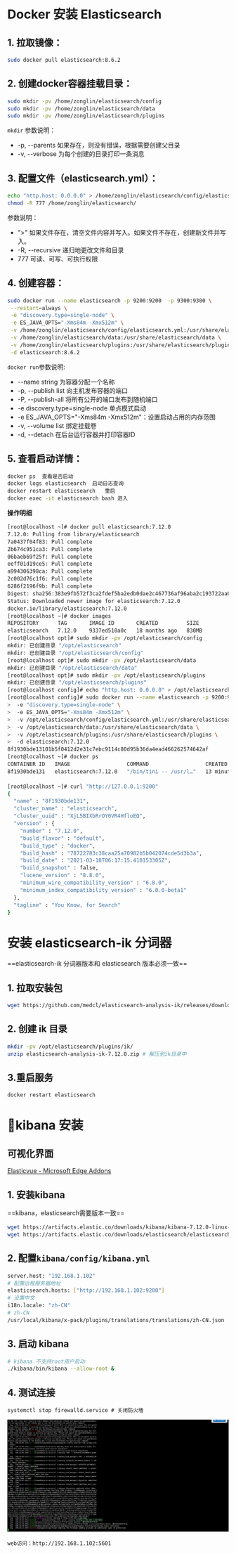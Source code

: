 # Docker 安装 Elasticsearch

## 1. 拉取镜像：

```bash
sudo docker pull elasticsearch:8.6.2
```

## 2. 创建docker容器挂载目录：

```bash
sudo mkdir -pv /home/zonglin/elasticsearch/config
sudo mkdir -pv /home/zonglin/elasticsearch/data
sudo mkdir -pv /home/zonglin/elasticsearch/plugins
```

`mkdir` 参数说明：

- -p, --parents     如果存在，则没有错误，根据需要创建父目录
- -v, --verbose     为每个创建的目录打印一条消息

## 3. 配置文件（elasticsearch.yml）：

```bash
echo "http.host: 0.0.0.0" > /home/zonglin/elasticsearch/config/elasticsearch.yml
chmod -R 777 /home/zonglin/elasticsearch/
```

参数说明：

- ">"                          如果文件存在，清空文件内容并写入。如果文件不存在，创建新文件并写入。
- -R, --recursive        递归地更改文件和目录
- 777                         可读、可写、可执行权限

## 4. 创建容器：

```bash
sudo docker run --name elasticsearch -p 9200:9200  -p 9300:9300 \
 --restart=always \
 -e "discovery.type=single-node" \
 -e ES_JAVA_OPTS="-Xms84m -Xmx512m" \
 -v /home/zonglin/elasticsearch/config/elasticsearch.yml:/usr/share/elasticsearch/config/elasticsearch.yml \
 -v /home/zonglin/elasticsearch/data:/usr/share/elasticsearch/data \
 -v /home/zonglin/elasticsearch/plugins:/usr/share/elasticsearch/plugins \
 -d elasticsearch:8.6.2
```

`docker run`参数说明:

- --name string                    为容器分配一个名称
- -p, --publish list                  向主机发布容器的端口
- -P, --publish-all                    将所有公开的端口发布到随机端口
- -e discovery.type=single-node 单点模式启动
- -e ES_JAVA_OPTS="-Xms84m -Xmx512m"：设置启动占用的内存范围
- -v, --volume list                    绑定挂载卷
- -d, --detach                         在后台运行容器并打印容器ID

## 5. 查看启动详情：

```bash
docker ps  查看是否启动
docker logs elasticsearch  启动日志查询
docker restart elasticsearch   重启
docker exec -it elasticsearch bash 进入
```

**操作明细**

```bash
[root@localhost ~]# docker pull elasticsearch:7.12.0
7.12.0: Pulling from library/elasticsearch
7a0437f04f83: Pull complete 
2b674c951ca3: Pull complete 
06baeb69f25f: Pull complete 
eeff01d19ce5: Pull complete 
a994306398ca: Pull complete 
2c002d76c1f6: Pull complete 
6286f2196f9b: Pull complete 
Digest: sha256:383e9fb572f3ca2fdef5ba2edb0dae2c467736af96aba2c193722aa0c08ca7ec
Status: Downloaded newer image for elasticsearch:7.12.0
docker.io/library/elasticsearch:7.12.0
[root@localhost ~]# docker images
REPOSITORY      TAG       IMAGE ID       CREATED         SIZE
elasticsearch   7.12.0    9337ed510a0c   18 months ago   830MB
[root@localhost opt]# sudo mkdir -pv /opt/elasticsearch/config
mkdir: 已创建目录 "/opt/elasticsearch"
mkdir: 已创建目录 "/opt/elasticsearch/config"
[root@localhost opt]# sudo mkdir -pv /opt/elasticsearch/data
mkdir: 已创建目录 "/opt/elasticsearch/data"
[root@localhost opt]# sudo mkdir -pv /opt/elasticsearch/plugins
mkdir: 已创建目录 "/opt/elasticsearch/plugins"
[root@localhost config]# echo "http.host: 0.0.0.0" > /opt/elasticsearch/config/elasticsearch.yml
[root@localhost config]# sudo docker run --name elasticsearch -p 9200:9200  -p 9300:9300 \
>  -e "discovery.type=single-node" \
>  -e ES_JAVA_OPTS="-Xms84m -Xmx512m" \
>  -v /opt/elasticsearch/config/elasticsearch.yml:/usr/share/elasticsearch/config/elasticsearch.yml \
>  -v /opt/elasticsearch/data:/usr/share/elasticsearch/data \
>  -v /opt/elasticsearch/plugins:/usr/share/elasticsearch/plugins \
>  -d elasticsearch:7.12.0
8f1930bde13101b5f0412d2e31c7ebc9114c80d95b36da4ead466262574642af
[root@localhost ~]# docker ps
CONTAINER ID   IMAGE                  COMMAND                  CREATED          STATUS             PORTS                                                                                  NAMES
8f1930bde131   elasticsearch:7.12.0   "/bin/tini -- /usr/l…"   13 minutes ago   Up 5 minutes       0.0.0.0:9200->9200/tcp, :::9200->9200/tcp, 0.0.0.0:9300->9300/tcp, :::9300->9300/tcp   elasticsearch

[root@localhost ~]# curl "http://127.0.0.1:9200"
{
  "name" : "8f1930bde131",
  "cluster_name" : "elasticsearch",
  "cluster_uuid" : "XjL5BIXbRrOY0VR4HfloEQ",
  "version" : {
    "number" : "7.12.0",
    "build_flavor" : "default",
    "build_type" : "docker",
    "build_hash" : "78722783c38caa25a70982b5b042074cde5d3b3a",
    "build_date" : "2021-03-18T06:17:15.410153305Z",
    "build_snapshot" : false,
    "lucene_version" : "8.8.0",
    "minimum_wire_compatibility_version" : "6.8.0",
    "minimum_index_compatibility_version" : "6.0.0-beta1"
  },
  "tagline" : "You Know, for Search"
}
```

# 安装 elasticsearch-ik 分词器

==elasticsearch-ik 分词器版本和 elasticsearch 版本必须一致==

## 1. 拉取安装包

```sh
wget https://github.com/medcl/elasticsearch-analysis-ik/releases/download/v7.12.0/elasticsearch-analysis-ik-7.12.0.zip
```

## 2. 创建 ik 目录

```sh
mkdir -pv /opt/elasticsearch/plugins/ik/
unzip elasticsearch-analysis-ik-7.12.0.zip # 解压到ik目录中
```

## 3.重启服务

```sh
docker restart elasticsearch
```

# 🔨kibana 安装

## 可视化界面

[Elasticvue - Microsoft Edge Addons](https://microsoftedge.microsoft.com/addons/detail/elasticvue/geifniocjfnfilcbeloeidajlfmhdlgo)

## 1. 安装kibana

==kibana，elasticsearch需要版本一致==

```sh
wget https://artifacts.elastic.co/downloads/kibana/kibana-7.12.0-linux-x86_64.tar.gz
wget https://artifacts.elastic.co/downloads/elasticsearch/elasticsearch-7.12.0-linux-x86_64.tar.gz
```

## 2. 配置`kibana/config/kibana.yml`

```sh
server.host: "192.168.1.102"
# 配置远程服务器地址
elasticsearch.hosts: ["http://192.168.1.102:9200"]
# 设置中文
i18n.locale: "zh-CN"
# zh-CN
/usr/local/kibana/x-pack/plugins/translations/translations/zh-CN.json
```

## 3. 启动 kibana

```sh
# kibana 不支持root用户启动
./kibana/bin/kibana --allow-root &
```

## 4. 测试连接

`systemctl stop firewalld.service # 关闭防火墙`

![image](assets/Docker%20%E5%AE%89%E8%A3%85%20Elasticsearch/2402369-20221008090548309-87994082.png)

`web访问：http://192.168.1.102:5601`

‍
